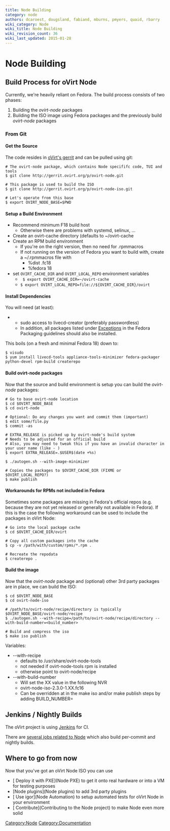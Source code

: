 ```yaml
---
title: Node Building
category: node
authors: dcaroest, dougsland, fabiand, mburns, pmyers, quaid, rbarry
wiki_category: Node
wiki_title: Node Building
wiki_revision_count: 36
wiki_last_updated: 2015-01-28
---
```


# Node Building

## Build Process for oVirt Node

Currently, we're heavily reliant on Fedora. The build process consists of two phases:

1.  Building the *ovirt-node* packages
2.  Building the ISO image using Fedora packages and the previously build *ovirt-node* packages

### From Git

#### Get the Source

The code resides in [oVirt's gerrit](http://gerrit.ovirt.org/gitweb?p=ovirt-node.git;a=summary) and can be pulled using git:

    # The ovirt-node package, which contains Node specififc code, TUI and tools
    $ git clone http://gerrit.ovirt.org/p/ovirt-node.git

    # This package is used to build the ISO
    $ git clone http://gerrit.ovirt.org/p/ovirt-node-iso.git

    # Let's operate from this base
    $ export OVIRT_NODE_BASE=$PWD

#### Setup a Build Environment

*   Recommend minimum F18 build host
    -   Otherwise there are problems with systemd, selinux, ...
*   Create an ovirt-cache directory (defaults to ~/ovirt-cache
*   Create an RPM build environment
    -   If you're on the right version, then no need for .rpmmacros
    -   If not running on the version of Fedora you want to build with, create a ~/.rpmmacros file with
        -   %dist .fc18
        -   %fedora 18
*   set `OVIRT_CACHE_DIR` and `OVIRT_LOCAL_REPO` environment variables
    -   ` $ export OVIRT_CACHE_DIR=~/ovirt-cache`
    -   ` $ export OVIRT_LOCAL_REPO=file://${OVIRT_CACHE_DIR}/ovirt `

#### Install Dependencies

You will need (at least):

*   -   sudo access to livecd-creator (preferably passwordless)
    -   In addition, all packages listed under [Exceptions](http://fedoraproject.org/wiki/Packaging:Guidelines#Exceptions_2) in the Fedora Packaging guidelines should also be installed.

This boils (on a fresh and minimal Fedora 18) down to:

    $ visudo
    $ yum install livecd-tools appliance-tools-minimizer fedora-packager python-devel rpm-build createrepo

#### Build ovirt-node packages

Now that the source and build environment is setup you can build the *ovirt-node* packages:

    # Go to base ovirt-node location
    $ cd $OVIRT_NODE_BASE
    $ cd ovirt-node

    # Optional: Do any changes you want and commit them (important)
    $ edit some/file.py
    $ commit -as

    # EXTRA_RELEASE is picked up by ovirt-node's build system
    # Needs to be adjusted for an official build
    # Also, you may need to tweak this if you have an invalid character in your user name (like - )
    $ export EXTRA_RELEASE=.$USER$(date +%s)

    $ ./autogen.sh --with-image-minimizer

    # Copies the packages to $OVIRT_CACHE_DIR (FIXME or $OVIRT_LOCAL_REPO?)
    $ make publish

#### Workarounds for RPMs not included in Fedora

Sometimes some packages are missing in Fedora's official repos (e.g. because they are not yet released or generally not available in Fedora). If this is the case the following workaround can be used to include the packages in oVirt Node:

    # Go into the local package cache
    $ cd $OVIRT_CACHE_DIR/ovirt

    # Copy all custom packages into the cache
    $ cp -v /path/with/custom/rpms/*.rpm .

    # Recreate the repodata
    $ createrepo .

#### Build the image

Now that the *ovirt-node* package and (optional) other 3rd party packages are in place, we can build the ISO:

    $ cd $OVIRT_NODE_BASE
    $ cd ovirt-node-iso

    # /path/to/ovirt-node/recipe/directory is typically $OVIRT_NODE_BASE/ovirt-node/recipe
    $ ./autogen.sh --with-recipe=/path/to/ovirt-node/recipe/directory --with-build-number=<build_number>

    # Build and compress the iso
    $ make iso publish

Variables:

*   --with-recipe
    -   defaults to /usr/share/ovirt-node-tools
    -   not needed if ovirt-node-tools rpm is installed
    -   otherwise point to ovirt-node/recipe
*   --with-build-number
    -   Will set the XX value in the following NVR
    -   ovirt-node-iso-2.3.0-1.XX.fc16
    -   Can be overridden at in the make iso and/or make publish steps by adding BUILD_NUMBER=<buildnumber>

## Jenkins / Nightly Builds

The oVirt project is using [Jenkins](http://www.jenkins-ci.org) for CI.

There are [several jobs related to Node](http://jenkins.ovirt.org/view/ovirt_node/) which also build per-commit and nightly builds.

## Where to go from now

Now that you've got an oVirt Node ISO you can use

*   [ Deploy it with PXE](Node PXE) to get it onto real hardware or into a VM for testing purposes
*   [Node plugins](Node plugins) to add 3rd party plugins
*   [ Use igor](Node Automation) to setup automated tests for oVirt Node in your environment
*   [ Contribute](Contributing to the Node project) to make Node even more solid

<Category:Node> <Category:Documentation>
